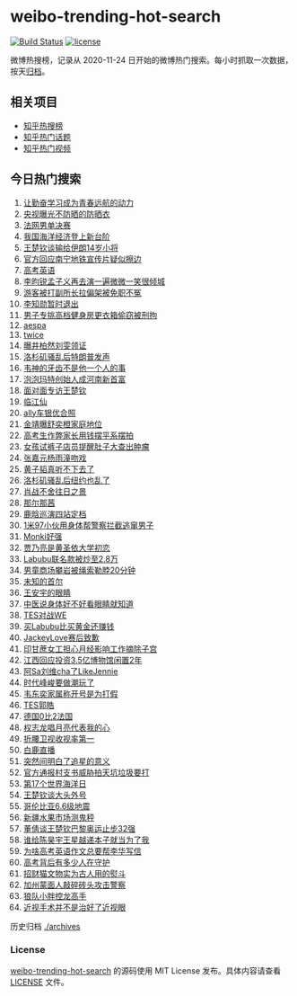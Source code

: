 # weibo-trending-hot-search

[![Build Status](https://github.com/justjavac/weibo-trending-hot-search/workflows/ci/badge.svg?branch=master)](https://github.com/justjavac/weibo-trending-hot-search/actions)
[![license](https://img.shields.io/github/license/justjavac/weibo-trending-hot-search)](https://github.com/justjavac/weibo-trending-hot-search/blob/master/LICENSE)

微博热搜榜，记录从 2020-11-24 日开始的微博热门搜索。每小时抓取一次数据，按天[归档](./archives)。

## 相关项目

- [知乎热搜榜](https://github.com/justjavac/zhihu-trending-top-search)
- [知乎热门话题](https://github.com/justjavac/zhihu-trending-hot-questions)
- [知乎热门视频](https://github.com/justjavac/zhihu-trending-hot-video)

## 今日热门搜索

<!-- BEGIN -->
<!-- 最后更新时间 Mon Jun 09 2025 03:16:36 GMT+0800 (China Standard Time) -->

1. [让勤奋学习成为青春远航的动力](https://s.weibo.com//weibo?q=%23%E8%AE%A9%E5%8B%A4%E5%A5%8B%E5%AD%A6%E4%B9%A0%E6%88%90%E4%B8%BA%E9%9D%92%E6%98%A5%E8%BF%9C%E8%88%AA%E7%9A%84%E5%8A%A8%E5%8A%9B%23&Refer=new_time)
1. [央视曝光不防晒的防晒衣](https://s.weibo.com//weibo?q=%23%E5%A4%AE%E8%A7%86%E6%9B%9D%E5%85%89%E4%B8%8D%E9%98%B2%E6%99%92%E7%9A%84%E9%98%B2%E6%99%92%E8%A1%A3%23&t=31&band_rank=1&Refer=top)
1. [法网男单决赛](https://s.weibo.com//weibo?q=%23%E6%B3%95%E7%BD%91%E7%94%B7%E5%8D%95%E5%86%B3%E8%B5%9B%23&t=31&band_rank=38&Refer=top)
1. [我国海洋经济登上新台阶](https://s.weibo.com//weibo?q=%23%E6%88%91%E5%9B%BD%E6%B5%B7%E6%B4%8B%E7%BB%8F%E6%B5%8E%E7%99%BB%E4%B8%8A%E6%96%B0%E5%8F%B0%E9%98%B6%23&t=31&band_rank=3&Refer=top)
1. [王楚钦谈输给伊朗14岁小将](https://s.weibo.com//weibo?q=%23%E7%8E%8B%E6%A5%9A%E9%92%A6%E8%B0%88%E8%BE%93%E7%BB%99%E4%BC%8A%E6%9C%9714%E5%B2%81%E5%B0%8F%E5%B0%86%23&t=31&band_rank=2&Refer=top)
1. [官方回应南宁地铁宣传片疑似擦边](https://s.weibo.com//weibo?q=%23%E5%AE%98%E6%96%B9%E5%9B%9E%E5%BA%94%E5%8D%97%E5%AE%81%E5%9C%B0%E9%93%81%E5%AE%A3%E4%BC%A0%E7%89%87%E7%96%91%E4%BC%BC%E6%93%A6%E8%BE%B9%23&t=31&band_rank=20&Refer=top)
1. [高考英语](https://s.weibo.com//weibo?q=%E9%AB%98%E8%80%83%E8%8B%B1%E8%AF%AD&t=31&band_rank=5&Refer=top)
1. [李昀锐孟子义再去演一遍微微一笑很倾城](https://s.weibo.com//weibo?q=%E6%9D%8E%E6%98%80%E9%94%90%E5%AD%9F%E5%AD%90%E4%B9%89%E5%86%8D%E5%8E%BB%E6%BC%94%E4%B8%80%E9%81%8D%E5%BE%AE%E5%BE%AE%E4%B8%80%E7%AC%91%E5%BE%88%E5%80%BE%E5%9F%8E&t=31&band_rank=8&Refer=top)
1. [游客被打副所长拉偏架被免职不冤](https://s.weibo.com//weibo?q=%23%E6%B8%B8%E5%AE%A2%E8%A2%AB%E6%89%93%E5%89%AF%E6%89%80%E9%95%BF%E6%8B%89%E5%81%8F%E6%9E%B6%E8%A2%AB%E5%85%8D%E8%81%8C%E4%B8%8D%E5%86%A4%23&t=31&band_rank=14&Refer=top)
1. [李知勋暂时退出](https://s.weibo.com//weibo?q=%E6%9D%8E%E7%9F%A5%E5%8B%8B%E6%9A%82%E6%97%B6%E9%80%80%E5%87%BA&t=31&band_rank=4&Refer=top)
1. [男子专挑高档健身房更衣箱偷窃被刑拘](https://s.weibo.com//weibo?q=%23%E7%94%B7%E5%AD%90%E4%B8%93%E6%8C%91%E9%AB%98%E6%A1%A3%E5%81%A5%E8%BA%AB%E6%88%BF%E6%9B%B4%E8%A1%A3%E7%AE%B1%E5%81%B7%E7%AA%83%E8%A2%AB%E5%88%91%E6%8B%98%23&t=31&band_rank=10&Refer=top)
1. [aespa](https://s.weibo.com//weibo?q=aespa&t=31&band_rank=11&Refer=top)
1. [twice](https://s.weibo.com//weibo?q=twice&t=31&band_rank=12&Refer=top)
1. [曝井柏然刘雯领证](https://s.weibo.com//weibo?q=%23%E6%9B%9D%E4%BA%95%E6%9F%8F%E7%84%B6%E5%88%98%E9%9B%AF%E9%A2%86%E8%AF%81%23&t=31&band_rank=13&Refer=top)
1. [洛杉矶骚乱后特朗普发声](https://s.weibo.com//weibo?q=%23%E6%B4%9B%E6%9D%89%E7%9F%B6%E9%AA%9A%E4%B9%B1%E5%90%8E%E7%89%B9%E6%9C%97%E6%99%AE%E5%8F%91%E5%A3%B0%23&t=31&band_rank=16&Refer=top)
1. [韦神的牙齿不是他一个人的事](https://s.weibo.com//weibo?q=%23%E9%9F%A6%E7%A5%9E%E7%9A%84%E7%89%99%E9%BD%BF%E4%B8%8D%E6%98%AF%E4%BB%96%E4%B8%80%E4%B8%AA%E4%BA%BA%E7%9A%84%E4%BA%8B%23&t=31&band_rank=14&Refer=top)
1. [泡泡玛特创始人成河南新首富](https://s.weibo.com//weibo?q=%23%E6%B3%A1%E6%B3%A1%E7%8E%9B%E7%89%B9%E5%88%9B%E5%A7%8B%E4%BA%BA%E6%88%90%E6%B2%B3%E5%8D%97%E6%96%B0%E9%A6%96%E5%AF%8C%23&t=31&band_rank=7&Refer=top)
1. [面对面专访王楚钦](https://s.weibo.com//weibo?q=%23%E9%9D%A2%E5%AF%B9%E9%9D%A2%E4%B8%93%E8%AE%BF%E7%8E%8B%E6%A5%9A%E9%92%A6%23&t=31&band_rank=18&Refer=top)
1. [临江仙](https://s.weibo.com//weibo?q=%E4%B8%B4%E6%B1%9F%E4%BB%99&t=31&band_rank=27&Refer=top)
1. [ally车银优合照](https://s.weibo.com//weibo?q=%23ally%E8%BD%A6%E9%93%B6%E4%BC%98%E5%90%88%E7%85%A7%23&t=31&band_rank=24&Refer=top)
1. [金靖曝舒奕橙家庭地位](https://s.weibo.com//weibo?q=%E9%87%91%E9%9D%96%E6%9B%9D%E8%88%92%E5%A5%95%E6%A9%99%E5%AE%B6%E5%BA%AD%E5%9C%B0%E4%BD%8D&t=31&band_rank=6&Refer=top)
1. [高考生作弊家长用钱摆平系摆拍](https://s.weibo.com//weibo?q=%23%E9%AB%98%E8%80%83%E7%94%9F%E4%BD%9C%E5%BC%8A%E5%AE%B6%E9%95%BF%E7%94%A8%E9%92%B1%E6%91%86%E5%B9%B3%E7%B3%BB%E6%91%86%E6%8B%8D%23&t=31&band_rank=21&Refer=top)
1. [女孩试裤子店员提醒肚子大查出肿瘤](https://s.weibo.com//weibo?q=%23%E5%A5%B3%E5%AD%A9%E8%AF%95%E8%A3%A4%E5%AD%90%E5%BA%97%E5%91%98%E6%8F%90%E9%86%92%E8%82%9A%E5%AD%90%E5%A4%A7%E6%9F%A5%E5%87%BA%E8%82%BF%E7%98%A4%23&t=31&band_rank=22&Refer=top)
1. [张嘉元杨雨潼吻戏](https://s.weibo.com//weibo?q=%23%E5%BC%A0%E5%98%89%E5%85%83%E6%9D%A8%E9%9B%A8%E6%BD%BC%E5%90%BB%E6%88%8F%23&t=31&band_rank=23&Refer=top)
1. [黄子韬真听不下去了](https://s.weibo.com//weibo?q=%E9%BB%84%E5%AD%90%E9%9F%AC%E7%9C%9F%E5%90%AC%E4%B8%8D%E4%B8%8B%E5%8E%BB%E4%BA%86&t=31&band_rank=28&Refer=top)
1. [洛杉矶骚乱后纽约也乱了](https://s.weibo.com//weibo?q=%23%E6%B4%9B%E6%9D%89%E7%9F%B6%E9%AA%9A%E4%B9%B1%E5%90%8E%E7%BA%BD%E7%BA%A6%E4%B9%9F%E4%B9%B1%E4%BA%86%23&t=31&band_rank=31&Refer=top)
1. [肖战不舍往日之景](https://s.weibo.com//weibo?q=%23%E8%82%96%E6%88%98%E4%B8%8D%E8%88%8D%E5%BE%80%E6%97%A5%E4%B9%8B%E6%99%AF%23&t=31&band_rank=25&Refer=top)
1. [那尔那茜](https://s.weibo.com//weibo?q=%E9%82%A3%E5%B0%94%E9%82%A3%E8%8C%9C&t=31&band_rank=17&Refer=top)
1. [鹿晗巡演四站定档](https://s.weibo.com//weibo?q=%23%E9%B9%BF%E6%99%97%E5%B7%A1%E6%BC%94%E5%9B%9B%E7%AB%99%E5%AE%9A%E6%A1%A3%23&t=31&band_rank=47&Refer=top)
1. [1米97小伙用身体帮警察拦截逃窜男子](https://s.weibo.com//weibo?q=%231%E7%B1%B397%E5%B0%8F%E4%BC%99%E7%94%A8%E8%BA%AB%E4%BD%93%E5%B8%AE%E8%AD%A6%E5%AF%9F%E6%8B%A6%E6%88%AA%E9%80%83%E7%AA%9C%E7%94%B7%E5%AD%90%23&t=31&band_rank=33&Refer=top)
1. [Monki好强](https://s.weibo.com//weibo?q=%23Monki%E5%A5%BD%E5%BC%BA%23&t=31&band_rank=35&Refer=top)
1. [贾乃亮是黄圣依大学初恋](https://s.weibo.com//weibo?q=%23%E8%B4%BE%E4%B9%83%E4%BA%AE%E6%98%AF%E9%BB%84%E5%9C%A3%E4%BE%9D%E5%A4%A7%E5%AD%A6%E5%88%9D%E6%81%8B%23&t=31&band_rank=32&Refer=top)
1. [Labubu联名款被炒至2.8万](https://s.weibo.com//weibo?q=%23Labubu%E8%81%94%E5%90%8D%E6%AC%BE%E8%A2%AB%E7%82%92%E8%87%B32.8%E4%B8%87%23&t=31&band_rank=19&Refer=top)
1. [男童商场攀岩被绳索勒脖20分钟](https://s.weibo.com//weibo?q=%23%E7%94%B7%E7%AB%A5%E5%95%86%E5%9C%BA%E6%94%80%E5%B2%A9%E8%A2%AB%E7%BB%B3%E7%B4%A2%E5%8B%92%E8%84%9620%E5%88%86%E9%92%9F%23&t=31&band_rank=41&Refer=top)
1. [未知的首尔](https://s.weibo.com//weibo?q=%E6%9C%AA%E7%9F%A5%E7%9A%84%E9%A6%96%E5%B0%94&t=31&band_rank=30&Refer=top)
1. [王安宇的眼睛](https://s.weibo.com//weibo?q=%E7%8E%8B%E5%AE%89%E5%AE%87%E7%9A%84%E7%9C%BC%E7%9D%9B&t=31&band_rank=42&Refer=top)
1. [中医说身体好不好看眼睛就知道](https://s.weibo.com//weibo?q=%23%E4%B8%AD%E5%8C%BB%E8%AF%B4%E8%BA%AB%E4%BD%93%E5%A5%BD%E4%B8%8D%E5%A5%BD%E7%9C%8B%E7%9C%BC%E7%9D%9B%E5%B0%B1%E7%9F%A5%E9%81%93%23&t=31&band_rank=33&Refer=top)
1. [TES对战WE](https://s.weibo.com//weibo?q=%23TES%E5%AF%B9%E6%88%98WE%23&t=31&band_rank=38&Refer=top)
1. [买Labubu比买黄金还赚钱](https://s.weibo.com//weibo?q=%23%E4%B9%B0Labubu%E6%AF%94%E4%B9%B0%E9%BB%84%E9%87%91%E8%BF%98%E8%B5%9A%E9%92%B1%23&t=31&band_rank=48&Refer=top)
1. [JackeyLove赛后致歉](https://s.weibo.com//weibo?q=%23JackeyLove%E8%B5%9B%E5%90%8E%E8%87%B4%E6%AD%89%23&t=31&band_rank=34&Refer=top)
1. [印甘蔗女工担心月经影响工作摘除子宫](https://s.weibo.com//weibo?q=%23%E5%8D%B0%E7%94%98%E8%94%97%E5%A5%B3%E5%B7%A5%E6%8B%85%E5%BF%83%E6%9C%88%E7%BB%8F%E5%BD%B1%E5%93%8D%E5%B7%A5%E4%BD%9C%E6%91%98%E9%99%A4%E5%AD%90%E5%AE%AB%23&t=31&band_rank=9&Refer=top)
1. [江西回应投资3.5亿博物馆闲置2年](https://s.weibo.com//weibo?q=%23%E6%B1%9F%E8%A5%BF%E5%9B%9E%E5%BA%94%E6%8A%95%E8%B5%843.5%E4%BA%BF%E5%8D%9A%E7%89%A9%E9%A6%86%E9%97%B2%E7%BD%AE2%E5%B9%B4%23&t=31&band_rank=10&Refer=top)
1. [阿Sa刘维cha了LikeJennie](https://s.weibo.com//weibo?q=%E9%98%BFSa%E5%88%98%E7%BB%B4cha%E4%BA%86LikeJennie&t=31&band_rank=44&Refer=top)
1. [时代峰峻要做潮玩了](https://s.weibo.com//weibo?q=%23%E6%97%B6%E4%BB%A3%E5%B3%B0%E5%B3%BB%E8%A6%81%E5%81%9A%E6%BD%AE%E7%8E%A9%E4%BA%86%23&t=31&band_rank=43&Refer=top)
1. [韦东奕家属称开号是为打假](https://s.weibo.com//weibo?q=%23%E9%9F%A6%E4%B8%9C%E5%A5%95%E5%AE%B6%E5%B1%9E%E7%A7%B0%E5%BC%80%E5%8F%B7%E6%98%AF%E4%B8%BA%E6%89%93%E5%81%87%23&t=31&band_rank=45&Refer=top)
1. [TES郭皓](https://s.weibo.com//weibo?q=TES%E9%83%AD%E7%9A%93&t=31&band_rank=44&Refer=top)
1. [德国0比2法国](https://s.weibo.com//weibo?q=%23%E5%BE%B7%E5%9B%BD0%E6%AF%942%E6%B3%95%E5%9B%BD%23&t=31&band_rank=37&Refer=top)
1. [权志龙唱月亮代表我的心](https://s.weibo.com//weibo?q=%23%E6%9D%83%E5%BF%97%E9%BE%99%E5%94%B1%E6%9C%88%E4%BA%AE%E4%BB%A3%E8%A1%A8%E6%88%91%E7%9A%84%E5%BF%83%23&t=31&band_rank=29&Refer=top)
1. [折腰卫视收视率第一](https://s.weibo.com//weibo?q=%23%E6%8A%98%E8%85%B0%E5%8D%AB%E8%A7%86%E6%94%B6%E8%A7%86%E7%8E%87%E7%AC%AC%E4%B8%80%23&t=31&band_rank=50&Refer=top)
1. [白鹿直播](https://s.weibo.com//weibo?q=%E7%99%BD%E9%B9%BF%E7%9B%B4%E6%92%AD&t=31&band_rank=49&Refer=top)
1. [突然间明白了追星的意义](https://s.weibo.com//weibo?q=%E7%AA%81%E7%84%B6%E9%97%B4%E6%98%8E%E7%99%BD%E4%BA%86%E8%BF%BD%E6%98%9F%E7%9A%84%E6%84%8F%E4%B9%89&t=31&band_rank=36&Refer=top)
1. [官方通报村支书威胁拍天坑垃圾要打](https://s.weibo.com//weibo?q=%23%E5%AE%98%E6%96%B9%E9%80%9A%E6%8A%A5%E6%9D%91%E6%94%AF%E4%B9%A6%E5%A8%81%E8%83%81%E6%8B%8D%E5%A4%A9%E5%9D%91%E5%9E%83%E5%9C%BE%E8%A6%81%E6%89%93%23&t=31&band_rank=36&Refer=top)
1. [第17个世界海洋日](https://s.weibo.com//weibo?q=%23%E7%AC%AC17%E4%B8%AA%E4%B8%96%E7%95%8C%E6%B5%B7%E6%B4%8B%E6%97%A5%23&t=31&band_rank=46&Refer=top)
1. [王楚钦谈大头外号](https://s.weibo.com//weibo?q=%23%E7%8E%8B%E6%A5%9A%E9%92%A6%E8%B0%88%E5%A4%A7%E5%A4%B4%E5%A4%96%E5%8F%B7%23&t=31&band_rank=26&Refer=top)
1. [哥伦比亚6.6级地震](https://s.weibo.com//weibo?q=%23%E5%93%A5%E4%BC%A6%E6%AF%94%E4%BA%9A6.6%E7%BA%A7%E5%9C%B0%E9%9C%87%23&t=31&band_rank=33&Refer=top)
1. [新疆水果市场测鬼秤](https://s.weibo.com//weibo?q=%E6%96%B0%E7%96%86%E6%B0%B4%E6%9E%9C%E5%B8%82%E5%9C%BA%E6%B5%8B%E9%AC%BC%E7%A7%A4&t=31&band_rank=39&Refer=top)
1. [董倩谈王楚钦巴黎奥运止步32强](https://s.weibo.com//weibo?q=%23%E8%91%A3%E5%80%A9%E8%B0%88%E7%8E%8B%E6%A5%9A%E9%92%A6%E5%B7%B4%E9%BB%8E%E5%A5%A5%E8%BF%90%E6%AD%A2%E6%AD%A532%E5%BC%BA%23&t=31&band_rank=49&Refer=top)
1. [谁给陈昊宇王星越递本子就当为了我](https://s.weibo.com//weibo?q=%E8%B0%81%E7%BB%99%E9%99%88%E6%98%8A%E5%AE%87%E7%8E%8B%E6%98%9F%E8%B6%8A%E9%80%92%E6%9C%AC%E5%AD%90%E5%B0%B1%E5%BD%93%E4%B8%BA%E4%BA%86%E6%88%91&t=31&band_rank=30&Refer=top)
1. [为啥高考英语作文总要帮李华写信](https://s.weibo.com//weibo?q=%23%E4%B8%BA%E5%95%A5%E9%AB%98%E8%80%83%E8%8B%B1%E8%AF%AD%E4%BD%9C%E6%96%87%E6%80%BB%E8%A6%81%E5%B8%AE%E6%9D%8E%E5%8D%8E%E5%86%99%E4%BF%A1%23&t=31&band_rank=15&Refer=top)
1. [高考背后有多少人在守护](https://s.weibo.com//weibo?q=%23%E9%AB%98%E8%80%83%E8%83%8C%E5%90%8E%E6%9C%89%E5%A4%9A%E5%B0%91%E4%BA%BA%E5%9C%A8%E5%AE%88%E6%8A%A4%23&t=31&band_rank=16&Refer=top)
1. [招财猫文物实为古人用的熨斗](https://s.weibo.com//weibo?q=%23%E6%8B%9B%E8%B4%A2%E7%8C%AB%E6%96%87%E7%89%A9%E5%AE%9E%E4%B8%BA%E5%8F%A4%E4%BA%BA%E7%94%A8%E7%9A%84%E7%86%A8%E6%96%97%23&t=31&band_rank=20&Refer=top)
1. [加州蒙面人敲碎砖头攻击警察](https://s.weibo.com//weibo?q=%E5%8A%A0%E5%B7%9E%E8%92%99%E9%9D%A2%E4%BA%BA%E6%95%B2%E7%A2%8E%E7%A0%96%E5%A4%B4%E6%94%BB%E5%87%BB%E8%AD%A6%E5%AF%9F&t=31&band_rank=39&Refer=top)
1. [狼队小胖控龙高手](https://s.weibo.com//weibo?q=%23%E7%8B%BC%E9%98%9F%E5%B0%8F%E8%83%96%E6%8E%A7%E9%BE%99%E9%AB%98%E6%89%8B%23&t=31&band_rank=40&Refer=top)
1. [近视手术并不是治好了近视眼](https://s.weibo.com//weibo?q=%23%E8%BF%91%E8%A7%86%E6%89%8B%E6%9C%AF%E5%B9%B6%E4%B8%8D%E6%98%AF%E6%B2%BB%E5%A5%BD%E4%BA%86%E8%BF%91%E8%A7%86%E7%9C%BC%23&t=31&band_rank=46&Refer=top)

<!-- END -->

历史归档 [./archives](./archives)

### License

[weibo-trending-hot-search](https://github.com/justjavac/weibo-trending-hot-search) 的源码使用 MIT License
发布。具体内容请查看 [LICENSE](./LICENSE) 文件。
